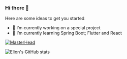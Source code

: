 ### Hi there 👋

<!-- **ElionMarku00/ElionMarku00** is a ✨ _special_ ✨ repository because its `README.md` (this file) appears on your GitHub profile.-->

Here are some ideas to get you started:

- 🔭 I’m currently working on a special project
- 🌱 I’m currently learning Spring Boot; Flutter and React


[![MasterHead](https://images.pexels.com/photos/963278/pexels-photo-963278.jpeg?auto=compress&cs=tinysrgb&w=1600)](https://github.com/ElionMarku00)

<!-- [![Elion's GitHub stats](https://github-readme-stats.vercel.app/api?username=ElionMarku00)](https://github.com/anuraghazra/github-readme-stats) -->
![Elion's GitHub stats](https://github-readme-stats.vercel.app/api?username=ElionMarku00&show_icons=true&theme=gotham)
